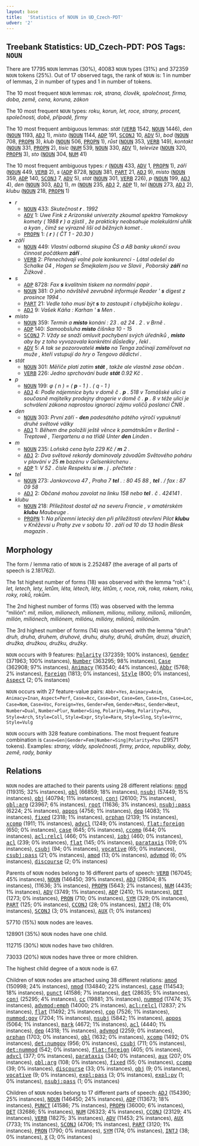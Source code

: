 ```yaml
---
layout: base
title:  'Statistics of NOUN in UD_Czech-PDT'
udver: '2'
---
```


## Treebank Statistics: UD_Czech-PDT: POS Tags: `NOUN`

There are 17795 `NOUN` lemmas (30%), 40083 `NOUN` types (31%) and 372359 `NOUN` tokens (25%).
Out of 17 observed tags, the rank of `NOUN` is: 1 in number of lemmas, 2 in number of types and 1 in number of tokens.

The 10 most frequent `NOUN` lemmas: <em>rok, strana, člověk, společnost, firma, doba, země, cena, koruna, zákon</em>

The 10 most frequent `NOUN` types:  <em>roku, korun, let, roce, strany, procent, společnosti, době, případě, firmy</em>

The 10 most frequent ambiguous lemmas: <em>stát</em> (<tt><a href="cs_pdt-pos-VERB.html">VERB</a></tt> 1542, <tt><a href="cs_pdt-pos-NOUN.html">NOUN</a></tt> 1446), <em>den</em> (<tt><a href="cs_pdt-pos-NOUN.html">NOUN</a></tt> 1193, <tt><a href="cs_pdt-pos-ADJ.html">ADJ</a></tt> 1), <em>místo</em> (<tt><a href="cs_pdt-pos-NOUN.html">NOUN</a></tt> 1144, <tt><a href="cs_pdt-pos-ADP.html">ADP</a></tt> 191, <tt><a href="cs_pdt-pos-SCONJ.html">SCONJ</a></tt> 10, <tt><a href="cs_pdt-pos-ADV.html">ADV</a></tt> 5), <em>bod</em> (<tt><a href="cs_pdt-pos-NOUN.html">NOUN</a></tt> 708, <tt><a href="cs_pdt-pos-PROPN.html">PROPN</a></tt> 3), <em>klub</em> (<tt><a href="cs_pdt-pos-NOUN.html">NOUN</a></tt> 506, <tt><a href="cs_pdt-pos-PROPN.html">PROPN</a></tt> 1), <em>růst</em> (<tt><a href="cs_pdt-pos-NOUN.html">NOUN</a></tt> 353, <tt><a href="cs_pdt-pos-VERB.html">VERB</a></tt> 149), <em>kontakt</em> (<tt><a href="cs_pdt-pos-NOUN.html">NOUN</a></tt> 331, <tt><a href="cs_pdt-pos-PROPN.html">PROPN</a></tt> 2), <em>tisíc</em> (<tt><a href="cs_pdt-pos-NUM.html">NUM</a></tt> 539, <tt><a href="cs_pdt-pos-NOUN.html">NOUN</a></tt> 330, <tt><a href="cs_pdt-pos-ADV.html">ADV</a></tt> 1), <em>televize</em> (<tt><a href="cs_pdt-pos-NOUN.html">NOUN</a></tt> 320, <tt><a href="cs_pdt-pos-PROPN.html">PROPN</a></tt> 3), <em>sto</em> (<tt><a href="cs_pdt-pos-NOUN.html">NOUN</a></tt> 304, <tt><a href="cs_pdt-pos-NUM.html">NUM</a></tt> 41)

The 10 most frequent ambiguous types:  <em>r</em> (<tt><a href="cs_pdt-pos-NOUN.html">NOUN</a></tt> 433, <tt><a href="cs_pdt-pos-ADV.html">ADV</a></tt> 1, <tt><a href="cs_pdt-pos-PROPN.html">PROPN</a></tt> 1), <em>září</em> (<tt><a href="cs_pdt-pos-NOUN.html">NOUN</a></tt> 449, <tt><a href="cs_pdt-pos-VERB.html">VERB</a></tt> 2), <em>s</em> (<tt><a href="cs_pdt-pos-ADP.html">ADP</a></tt> 8728, <tt><a href="cs_pdt-pos-NOUN.html">NOUN</a></tt> 381, <tt><a href="cs_pdt-pos-PART.html">PART</a></tt> 21, <tt><a href="cs_pdt-pos-ADJ.html">ADJ</a></tt> 9), <em>místo</em> (<tt><a href="cs_pdt-pos-NOUN.html">NOUN</a></tt> 359, <tt><a href="cs_pdt-pos-ADP.html">ADP</a></tt> 140, <tt><a href="cs_pdt-pos-SCONJ.html">SCONJ</a></tt> 7, <tt><a href="cs_pdt-pos-ADV.html">ADV</a></tt> 5), <em>stát</em> (<tt><a href="cs_pdt-pos-NOUN.html">NOUN</a></tt> 301, <tt><a href="cs_pdt-pos-VERB.html">VERB</a></tt> 226), <em>p</em> (<tt><a href="cs_pdt-pos-NOUN.html">NOUN</a></tt> 199, <tt><a href="cs_pdt-pos-ADJ.html">ADJ</a></tt> 4), <em>den</em> (<tt><a href="cs_pdt-pos-NOUN.html">NOUN</a></tt> 303, <tt><a href="cs_pdt-pos-ADJ.html">ADJ</a></tt> 1), <em>m</em> (<tt><a href="cs_pdt-pos-NOUN.html">NOUN</a></tt> 235, <tt><a href="cs_pdt-pos-ADJ.html">ADJ</a></tt> 2, <tt><a href="cs_pdt-pos-ADP.html">ADP</a></tt> 1), <em>tel</em> (<tt><a href="cs_pdt-pos-NOUN.html">NOUN</a></tt> 273, <tt><a href="cs_pdt-pos-ADJ.html">ADJ</a></tt> 2), <em>klubu</em> (<tt><a href="cs_pdt-pos-NOUN.html">NOUN</a></tt> 218, <tt><a href="cs_pdt-pos-PROPN.html">PROPN</a></tt> 1)


* <em>r</em>
  * <tt><a href="cs_pdt-pos-NOUN.html">NOUN</a></tt> 433: <em>Skutečnost <b>r</b> . 1992</em>
  * <tt><a href="cs_pdt-pos-ADV.html">ADV</a></tt> 1: <em>Uwe Fink z Arizonské univerzity zkoumal spektra Yamakovy komety ( 1988 <b>r</b> ) a zjistil , že prakticky neobsahuje molekulární uhlík a kyan , čímž se výrazně liší od běžných komet .</em>
  * <tt><a href="cs_pdt-pos-PROPN.html">PROPN</a></tt> 1: <em>( <b>r</b> ) ( ČT 1 - 20.30 )</em>
* <em>září</em>
  * <tt><a href="cs_pdt-pos-NOUN.html">NOUN</a></tt> 449: <em>Vlastní odborná skupina ČS a AB banky ukončí svou činnost počátkem <b>září</b> .</em>
  * <tt><a href="cs_pdt-pos-VERB.html">VERB</a></tt> 2: <em>Přenechávají volné pole konkurenci - Látal odešel do Schalke 04 , Hogen se Šmejkalem jsou ve Slavii , Poborský <b>září</b> na Žižkově .</em>
* <em>s</em>
  * <tt><a href="cs_pdt-pos-ADP.html">ADP</a></tt> 8728: <em>Fax <b>s</b> kvalitním tiskem na normální papír .</em>
  * <tt><a href="cs_pdt-pos-NOUN.html">NOUN</a></tt> 381: <em>O jeho návštěvě zevrubně informuje Reader ' <b>s</b> digest z prosince 1994 .</em>
  * <tt><a href="cs_pdt-pos-PART.html">PART</a></tt> 21: <em>Vedle toho musí být <b>s</b> to zastoupit i chybějícího kolegu .</em>
  * <tt><a href="cs_pdt-pos-ADJ.html">ADJ</a></tt> 9: <em>Vašek Káňa : Karhan ' <b>s</b> Men .</em>
* <em>místo</em>
  * <tt><a href="cs_pdt-pos-NOUN.html">NOUN</a></tt> 359: <em>Termín a <b>místo</b> konání : 23 . až 24 . 2 . v Brně .</em>
  * <tt><a href="cs_pdt-pos-ADP.html">ADP</a></tt> 140: <em>Samoobsluha <b>místo</b> číšníka 10 - 15</em>
  * <tt><a href="cs_pdt-pos-SCONJ.html">SCONJ</a></tt> 7: <em>Vždy se snaží omluvit pochybení svých úředníků , <b>místo</b> aby by z toho vyvozovala konkrétní důsledky , řekl .</em>
  * <tt><a href="cs_pdt-pos-ADV.html">ADV</a></tt> 5: <em>A tak se pozorovatelé <b>místo</b> na Tenga začínají zaměřovat na muže , kteří vstupují do hry o Tengovo dědictví .</em>
* <em>stát</em>
  * <tt><a href="cs_pdt-pos-NOUN.html">NOUN</a></tt> 301: <em>Měřiče platí zatím <b>stát</b> , takže ale vlastně zase občan .</em>
  * <tt><a href="cs_pdt-pos-VERB.html">VERB</a></tt> 226: <em>Jedno sprchování bude <b>stát</b> 0.92 Kč .</em>
* <em>p</em>
  * <tt><a href="cs_pdt-pos-NOUN.html">NOUN</a></tt> 199: <em>φ ( n ) = ( <b>p</b> - 1 ) . ( q - 1 )</em>
  * <tt><a href="cs_pdt-pos-ADJ.html">ADJ</a></tt> 4: <em>Podle nájemnice bytu v domě č . <b>p</b> . 518 v Tomášské ulici a současně majitelky prodejny drogerie v domě č . <b>p</b> . 8 v téže ulici je schválení zákona naprostou ignorací zájmu voličů poslanci ČNR .</em>
* <em>den</em>
  * <tt><a href="cs_pdt-pos-NOUN.html">NOUN</a></tt> 303: <em>První září - <b>den</b> padesátého pátého výročí vypuknutí druhé světové války</em>
  * <tt><a href="cs_pdt-pos-ADJ.html">ADJ</a></tt> 1: <em>Během dne položili ještě věnce k památníkům v Berlíně - Treptowě , Tiergartenu a na třídě Unter <b>den</b> Linden .</em>
* <em>m</em>
  * <tt><a href="cs_pdt-pos-NOUN.html">NOUN</a></tt> 235: <em>Loňská cena byla 229 Kč / <b>m</b> 2 .</em>
  * <tt><a href="cs_pdt-pos-ADJ.html">ADJ</a></tt> 2: <em>Dva světové rekordy dominovaly závodům Světového poháru v plavání v 25 <b>m</b> bazénu v Gelsenkirchenu .</em>
  * <tt><a href="cs_pdt-pos-ADP.html">ADP</a></tt> 1: <em>V 52 . čísle Respektu si <b>m</b> . j . přečtete :</em>
* <em>tel</em>
  * <tt><a href="cs_pdt-pos-NOUN.html">NOUN</a></tt> 273: <em>Jankovcova 47 , Praha 7 <b>tel</b> . : 80 45 88 , <b>tel</b> . / fax : 87 09 58</em>
  * <tt><a href="cs_pdt-pos-ADJ.html">ADJ</a></tt> 2: <em>Občané mohou zavolat na linku 158 nebo <b>tel</b> . č . 424141 .</em>
* <em>klubu</em>
  * <tt><a href="cs_pdt-pos-NOUN.html">NOUN</a></tt> 218: <em>Příležitost dostal až na severu Francie , v amatérském <b>klubu</b> Maubeuge .</em>
  * <tt><a href="cs_pdt-pos-PROPN.html">PROPN</a></tt> 1: <em>Na přízemní letecký den při příležitosti otevření Pilot <b>klubu</b> v Kněževsi u Prahy zve v sobotu 10 . září od 10 do 13 hodin Blesk magazín .</em>

## Morphology

The form / lemma ratio of `NOUN` is 2.252487 (the average of all parts of speech is 2.181762).

The 1st highest number of forms (18) was observed with the lemma “rok”: <em>l, let, letech, lety, letům, léta, létech, léty, létům, r, roce, rok, roka, rokem, roku, roky, roků, rokům</em>.

The 2nd highest number of forms (15) was observed with the lemma “milión”: <em>mil, milion, milionech, milionem, milionu, miliony, milionů, milionům, milión, miliónech, miliónem, miliónu, milióny, miliónů, miliónům</em>.

The 3rd highest number of forms (14) was observed with the lemma “druh”: <em>druh, druha, druhem, druhové, druhu, druhy, druhů, druhům, druzi, druzích, družka, družkou, družku, družky</em>.

`NOUN` occurs with 9 features: <tt><a href="cs_pdt-feat-Polarity.html">Polarity</a></tt> (372359; 100% instances), <tt><a href="cs_pdt-feat-Gender.html">Gender</a></tt> (371963; 100% instances), <tt><a href="cs_pdt-feat-Number.html">Number</a></tt> (363295; 98% instances), <tt><a href="cs_pdt-feat-Case.html">Case</a></tt> (362908; 97% instances), <tt><a href="cs_pdt-feat-Animacy.html">Animacy</a></tt> (163540; 44% instances), <tt><a href="cs_pdt-feat-Abbr.html">Abbr</a></tt> (5768; 2% instances), <tt><a href="cs_pdt-feat-Foreign.html">Foreign</a></tt> (1813; 0% instances), <tt><a href="cs_pdt-feat-Style.html">Style</a></tt> (800; 0% instances), <tt><a href="cs_pdt-feat-Aspect.html">Aspect</a></tt> (2; 0% instances)

`NOUN` occurs with 27 feature-value pairs: `Abbr=Yes`, `Animacy=Anim`, `Animacy=Inan`, `Aspect=Perf`, `Case=Acc`, `Case=Dat`, `Case=Gen`, `Case=Ins`, `Case=Loc`, `Case=Nom`, `Case=Voc`, `Foreign=Yes`, `Gender=Fem`, `Gender=Masc`, `Gender=Neut`, `Number=Dual`, `Number=Plur`, `Number=Sing`, `Polarity=Neg`, `Polarity=Pos`, `Style=Arch`, `Style=Coll`, `Style=Expr`, `Style=Rare`, `Style=Slng`, `Style=Vrnc`, `Style=Vulg`

`NOUN` occurs with 328 feature combinations.
The most frequent feature combination is `Case=Gen|Gender=Fem|Number=Sing|Polarity=Pos` (29571 tokens).
Examples: <em>strany, vlády, společnosti, firmy, práce, republiky, doby, země, rady, banky</em>


## Relations

`NOUN` nodes are attached to their parents using 28 different relations: <tt><a href="cs_pdt-dep-nmod.html">nmod</a></tt> (119315; 32% instances), <tt><a href="cs_pdt-dep-obl.html">obl</a></tt> (66859; 18% instances), <tt><a href="cs_pdt-dep-nsubj.html">nsubj</a></tt> (57449; 15% instances), <tt><a href="cs_pdt-dep-obj.html">obj</a></tt> (40794; 11% instances), <tt><a href="cs_pdt-dep-conj.html">conj</a></tt> (26100; 7% instances), <tt><a href="cs_pdt-dep-obl-arg.html">obl:arg</a></tt> (23967; 6% instances), <tt><a href="cs_pdt-dep-root.html">root</a></tt> (11636; 3% instances), <tt><a href="cs_pdt-dep-nsubj-pass.html">nsubj:pass</a></tt> (6224; 2% instances), <tt><a href="cs_pdt-dep-appos.html">appos</a></tt> (4756; 1% instances), <tt><a href="cs_pdt-dep-dep.html">dep</a></tt> (4083; 1% instances), <tt><a href="cs_pdt-dep-fixed.html">fixed</a></tt> (2318; 1% instances), <tt><a href="cs_pdt-dep-orphan.html">orphan</a></tt> (2139; 1% instances), <tt><a href="cs_pdt-dep-xcomp.html">xcomp</a></tt> (1911; 1% instances), <tt><a href="cs_pdt-dep-advcl.html">advcl</a></tt> (1249; 0% instances), <tt><a href="cs_pdt-dep-flat-foreign.html">flat:foreign</a></tt> (650; 0% instances), <tt><a href="cs_pdt-dep-case.html">case</a></tt> (645; 0% instances), <tt><a href="cs_pdt-dep-ccomp.html">ccomp</a></tt> (644; 0% instances), <tt><a href="cs_pdt-dep-acl-relcl.html">acl:relcl</a></tt> (466; 0% instances), <tt><a href="cs_pdt-dep-iobj.html">iobj</a></tt> (460; 0% instances), <tt><a href="cs_pdt-dep-acl.html">acl</a></tt> (239; 0% instances), <tt><a href="cs_pdt-dep-flat.html">flat</a></tt> (145; 0% instances), <tt><a href="cs_pdt-dep-parataxis.html">parataxis</a></tt> (109; 0% instances), <tt><a href="cs_pdt-dep-csubj.html">csubj</a></tt> (94; 0% instances), <tt><a href="cs_pdt-dep-vocative.html">vocative</a></tt> (65; 0% instances), <tt><a href="cs_pdt-dep-csubj-pass.html">csubj:pass</a></tt> (21; 0% instances), <tt><a href="cs_pdt-dep-amod.html">amod</a></tt> (13; 0% instances), <tt><a href="cs_pdt-dep-advmod.html">advmod</a></tt> (6; 0% instances), <tt><a href="cs_pdt-dep-discourse.html">discourse</a></tt> (2; 0% instances)

Parents of `NOUN` nodes belong to 16 different parts of speech: <tt><a href="cs_pdt-pos-VERB.html">VERB</a></tt> (167045; 45% instances), <tt><a href="cs_pdt-pos-NOUN.html">NOUN</a></tt> (146450; 39% instances), <tt><a href="cs_pdt-pos-ADJ.html">ADJ</a></tt> (28504; 8% instances),  (11636; 3% instances), <tt><a href="cs_pdt-pos-PROPN.html">PROPN</a></tt> (5643; 2% instances), <tt><a href="cs_pdt-pos-NUM.html">NUM</a></tt> (4435; 1% instances), <tt><a href="cs_pdt-pos-ADV.html">ADV</a></tt> (3749; 1% instances), <tt><a href="cs_pdt-pos-ADP.html">ADP</a></tt> (2410; 1% instances), <tt><a href="cs_pdt-pos-DET.html">DET</a></tt> (1273; 0% instances), <tt><a href="cs_pdt-pos-PRON.html">PRON</a></tt> (710; 0% instances), <tt><a href="cs_pdt-pos-SYM.html">SYM</a></tt> (329; 0% instances), <tt><a href="cs_pdt-pos-PART.html">PART</a></tt> (125; 0% instances), <tt><a href="cs_pdt-pos-CCONJ.html">CCONJ</a></tt> (28; 0% instances), <tt><a href="cs_pdt-pos-INTJ.html">INTJ</a></tt> (18; 0% instances), <tt><a href="cs_pdt-pos-SCONJ.html">SCONJ</a></tt> (3; 0% instances), <tt><a href="cs_pdt-pos-AUX.html">AUX</a></tt> (1; 0% instances)

57710 (15%) `NOUN` nodes are leaves.

128901 (35%) `NOUN` nodes have one child.

112715 (30%) `NOUN` nodes have two children.

73033 (20%) `NOUN` nodes have three or more children.

The highest child degree of a `NOUN` node is 67.

Children of `NOUN` nodes are attached using 38 different relations: <tt><a href="cs_pdt-dep-amod.html">amod</a></tt> (150998; 24% instances), <tt><a href="cs_pdt-dep-nmod.html">nmod</a></tt> (134840; 22% instances), <tt><a href="cs_pdt-dep-case.html">case</a></tt> (114543; 18% instances), <tt><a href="cs_pdt-dep-punct.html">punct</a></tt> (41586; 7% instances), <tt><a href="cs_pdt-dep-det.html">det</a></tt> (28635; 5% instances), <tt><a href="cs_pdt-dep-conj.html">conj</a></tt> (25295; 4% instances), <tt><a href="cs_pdt-dep-cc.html">cc</a></tt> (19881; 3% instances), <tt><a href="cs_pdt-dep-nummod.html">nummod</a></tt> (17474; 3% instances), <tt><a href="cs_pdt-dep-advmod-emph.html">advmod:emph</a></tt> (14000; 2% instances), <tt><a href="cs_pdt-dep-acl-relcl.html">acl:relcl</a></tt> (12837; 2% instances), <tt><a href="cs_pdt-dep-flat.html">flat</a></tt> (11492; 2% instances), <tt><a href="cs_pdt-dep-cop.html">cop</a></tt> (7526; 1% instances), <tt><a href="cs_pdt-dep-nummod-gov.html">nummod:gov</a></tt> (7204; 1% instances), <tt><a href="cs_pdt-dep-nsubj.html">nsubj</a></tt> (5842; 1% instances), <tt><a href="cs_pdt-dep-appos.html">appos</a></tt> (5064; 1% instances), <tt><a href="cs_pdt-dep-mark.html">mark</a></tt> (4672; 1% instances), <tt><a href="cs_pdt-dep-acl.html">acl</a></tt> (4440; 1% instances), <tt><a href="cs_pdt-dep-dep.html">dep</a></tt> (4318; 1% instances), <tt><a href="cs_pdt-dep-advmod.html">advmod</a></tt> (2259; 0% instances), <tt><a href="cs_pdt-dep-orphan.html">orphan</a></tt> (1703; 0% instances), <tt><a href="cs_pdt-dep-obl.html">obl</a></tt> (1632; 0% instances), <tt><a href="cs_pdt-dep-xcomp.html">xcomp</a></tt> (1492; 0% instances), <tt><a href="cs_pdt-dep-det-numgov.html">det:numgov</a></tt> (956; 0% instances), <tt><a href="cs_pdt-dep-csubj.html">csubj</a></tt> (711; 0% instances), <tt><a href="cs_pdt-dep-det-nummod.html">det:nummod</a></tt> (542; 0% instances), <tt><a href="cs_pdt-dep-flat-foreign.html">flat:foreign</a></tt> (405; 0% instances), <tt><a href="cs_pdt-dep-advcl.html">advcl</a></tt> (377; 0% instances), <tt><a href="cs_pdt-dep-parataxis.html">parataxis</a></tt> (340; 0% instances), <tt><a href="cs_pdt-dep-aux.html">aux</a></tt> (207; 0% instances), <tt><a href="cs_pdt-dep-obl-arg.html">obl:arg</a></tt> (108; 0% instances), <tt><a href="cs_pdt-dep-fixed.html">fixed</a></tt> (55; 0% instances), <tt><a href="cs_pdt-dep-ccomp.html">ccomp</a></tt> (39; 0% instances), <tt><a href="cs_pdt-dep-discourse.html">discourse</a></tt> (33; 0% instances), <tt><a href="cs_pdt-dep-obj.html">obj</a></tt> (9; 0% instances), <tt><a href="cs_pdt-dep-vocative.html">vocative</a></tt> (9; 0% instances), <tt><a href="cs_pdt-dep-expl-pass.html">expl:pass</a></tt> (3; 0% instances), <tt><a href="cs_pdt-dep-expl-pv.html">expl:pv</a></tt> (1; 0% instances), <tt><a href="cs_pdt-dep-nsubj-pass.html">nsubj:pass</a></tt> (1; 0% instances)

Children of `NOUN` nodes belong to 17 different parts of speech: <tt><a href="cs_pdt-pos-ADJ.html">ADJ</a></tt> (154390; 25% instances), <tt><a href="cs_pdt-pos-NOUN.html">NOUN</a></tt> (146450; 24% instances), <tt><a href="cs_pdt-pos-ADP.html">ADP</a></tt> (113673; 18% instances), <tt><a href="cs_pdt-pos-PUNCT.html">PUNCT</a></tt> (41586; 7% instances), <tt><a href="cs_pdt-pos-PROPN.html">PROPN</a></tt> (36000; 6% instances), <tt><a href="cs_pdt-pos-DET.html">DET</a></tt> (32686; 5% instances), <tt><a href="cs_pdt-pos-NUM.html">NUM</a></tt> (26323; 4% instances), <tt><a href="cs_pdt-pos-CCONJ.html">CCONJ</a></tt> (23129; 4% instances), <tt><a href="cs_pdt-pos-VERB.html">VERB</a></tt> (18275; 3% instances), <tt><a href="cs_pdt-pos-ADV.html">ADV</a></tt> (11453; 2% instances), <tt><a href="cs_pdt-pos-AUX.html">AUX</a></tt> (7733; 1% instances), <tt><a href="cs_pdt-pos-SCONJ.html">SCONJ</a></tt> (4706; 1% instances), <tt><a href="cs_pdt-pos-PART.html">PART</a></tt> (3120; 1% instances), <tt><a href="cs_pdt-pos-PRON.html">PRON</a></tt> (1790; 0% instances), <tt><a href="cs_pdt-pos-SYM.html">SYM</a></tt> (174; 0% instances), <tt><a href="cs_pdt-pos-INTJ.html">INTJ</a></tt> (38; 0% instances), <tt><a href="cs_pdt-pos-X.html">X</a></tt> (3; 0% instances)


